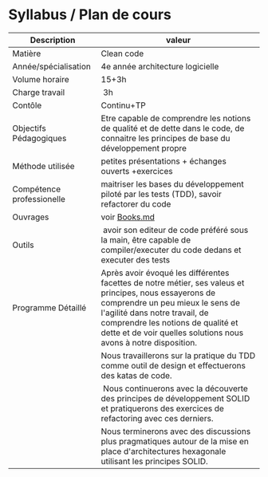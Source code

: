 
Syllabus / Plan de cours
========================


Description               | valeur
--------------------------|----------------------
Matière                   | Clean code
Année/spécialisation      | 4e année architecture logicielle
Volume horaire            | 15+3h
Charge travail            | 3h
Contôle                   | Continu+TP
Objectifs Pédagogiques    | Etre capable de comprendre les notions de qualité et de dette dans le code, de connaitre les principes de base du développement propre 
Méthode utilisée          | petites présentations + échanges ouverts +exercices
Compétence professionelle | maitriser les bases du développement piloté par les tests (TDD), savoir refactorer du code
Ouvrages                  | voir [Books.md](books.md)
Outils                    | avoir son editeur de code préféré sous la main, être capable de compiler/executer du code dedans et executer des tests
Programme Détaillé        | Après avoir évoqué les différentes facettes de notre métier, ses valeus et principes, nous essayerons de comprendre un peu mieux le sens de l'agilité dans notre travail,  de comprendre les notions de qualité et dette et de voir quelles solutions nous avons à notre disposition.
                          | Nous travaillerons sur la pratique du TDD comme outil de design et effectuerons des katas de code. 
                          | Nous continuerons avec la découverte des principes de développement SOLID et pratiquerons des exercices de refactoring avec ces derniers.
                          | Nous terminerons avec des discussions plus pragmatiques autour de la mise en place d'architectures hexagonale utilisant les principes SOLID.
                          

